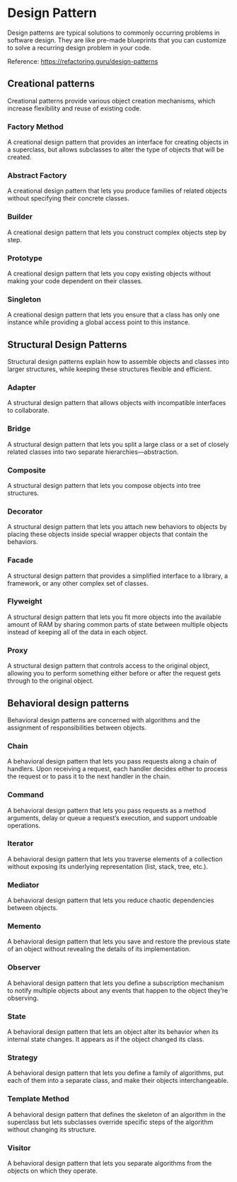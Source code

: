 # Design Pattern
Design patterns are typical solutions to commonly occurring problems in software design. They are like pre-made blueprints that you can customize to solve a recurring design problem in your code.

Reference: https://refactoring.guru/design-patterns



## Creational patterns
Creational patterns provide various object creation mechanisms, which increase flexibility and reuse of existing code.
### Factory Method
A creational design pattern that provides an interface for creating objects in a superclass, but allows subclasses to alter the type of objects that will be created.

### Abstract Factory 
A creational design pattern that lets you produce families of related objects without specifying their concrete classes.

### Builder
A creational design pattern that lets you construct complex objects step by step. 

### Prototype
A creational design pattern that lets you copy existing objects without making your code dependent on their classes.

### Singleton
A creational design pattern that lets you ensure that a class has only one instance while providing a global access point to this instance.

## Structural Design Patterns
Structural design patterns explain how to assemble objects and classes into larger structures, while keeping these structures flexible and efficient.

### Adapter
A structural design pattern that allows objects with incompatible interfaces to collaborate.

### Bridge 
A structural design pattern that lets you split a large class or a set of closely related classes into two separate hierarchies—abstraction.

### Composite 
A structural design pattern that lets you compose objects into tree structures.

### Decorator
A structural design pattern that lets you attach new behaviors to objects by placing these objects inside special wrapper objects that contain the behaviors.

### Facade 
A structural design pattern that provides a simplified interface to a library, a framework, or any other complex set of classes.

### Flyweight
A structural design pattern that lets you fit more objects into the available amount of RAM by sharing common parts of state between multiple objects instead of keeping all of the data in each object.

### Proxy
A structural design pattern that controls access to the original object, allowing you to perform something either before or after the request gets through to the original object.

## Behavioral design patterns
Behavioral design patterns are concerned with algorithms and the assignment of responsibilities between objects.
### Chain 
A behavioral design pattern that lets you pass requests along a chain of handlers. Upon receiving a request, each handler decides either to process the request or to pass it to the next handler in the chain.

### Command
A behavioral design pattern that lets you pass requests as a method arguments, delay or queue a request’s execution, and support undoable operations.

### Iterator
A behavioral design pattern that lets you traverse elements of a collection without exposing its underlying representation (list, stack, tree, etc.).

### Mediator 
A behavioral design pattern that lets you reduce chaotic dependencies between objects. 

### Memento 
A behavioral design pattern that lets you save and restore the previous state of an object without revealing the details of its implementation.

### Observer
A behavioral design pattern that lets you define a subscription mechanism to notify multiple objects about any events that happen to the object they’re observing.

### State 
A behavioral design pattern that lets an object alter its behavior when its internal state changes. It appears as if the object changed its class.

### Strategy
A behavioral design pattern that lets you define a family of algorithms, put each of them into a separate class, and make their objects interchangeable.

### Template Method 
A behavioral design pattern that defines the skeleton of an algorithm in the superclass but lets subclasses override specific steps of the algorithm without changing its structure.

### Visitor
A behavioral design pattern that lets you separate algorithms from the objects on which they operate.
